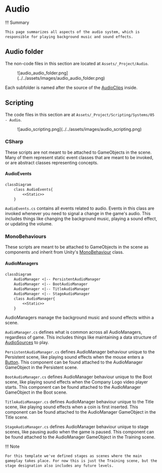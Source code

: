 # Audio

!!! Summary

    This page summarizes all aspects of the audio system, which is responsible for playing background music and sound effects.

## Audio folder

The non-code files in this section are located at `Assets/_Project/Audio`.

<figure markdown="span">
    ![audio_audio_folder.png](../../assets/images/audio_audio_folder.png)
</figure>

Each subfolder is named after the source of the [AudioClips](https://docs.unity3d.com/Manual/class-AudioClip.html) inside.

## Scripting

The code files in this section are at `Assets/_Project/Scripting/Systems/05 - Audio`.

<figure markdown="span">
    ![audio_scripting.png](../../assets/images/audio_scripting.png)
</figure>

### CSharp

These scripts are not meant to be attached to GameObjects in the scene. Many of them represent static event classes that are meant to be invoked, or are abstract classes representing concepts.

#### AudioEvents

``` mermaid
classDiagram
    class AudioEvents{
        <<Static>>
    }
```
`AudioEvents.cs` contains all events related to audio. Events in this class are invoked whenever you need to signal a change in the game's audio. This includes things like changing the background music, playing a sound effect, or updating the volume.

### MonoBehaviours

These scripts are meant to be attached to GameObjects in the scene as components and inherit from Unity's [MonoBehaviour](https://docs.unity3d.com/6000.0/Documentation/Manual/class-MonoBehaviour.html) class.

#### AudioManagers

``` mermaid
classDiagram
    AudioManager <|-- PersistentAudioManager
    AudioManager <|-- BootAudioManager
    AudioManager <|-- TitleAudioManager
    AudioManager <|-- StageAudioManager
    class AudioManager{
        <<Static>>
    }
```

AudioManagers manage the background music and sound effects within a scene.

`AudioManager.cs` defines what is common across all AudioManagers, regardless of game. This includes things like maintaining a data structure of [AudioSources](https://docs.unity3d.com/Manual/class-AudioSource.html) to play.

`PersistentAudioManager.cs` defines AudioManager behaviour unique to the Persistent scene, like playing sound effects when the mouse enters a [Button](https://docs.unity3d.com/6000.0/Documentation/ScriptReference/UIElements.Button.html). This component can be found attached to the AudioManager GameObject in the Persistent scene.

`BootAudioManager.cs` defines AudioManager behaviour unique to the Boot scene, like playing sound effects when the Company Logo video player starts. This component can be found attached to the AudioManager GameObject in the Boot scene.

`TitleAudioManager.cs` defines AudioManager behaviour unique to the Title scene, like playing sound effects when a coin is first inserted. This component can be found attached to the AudioManager GameObject in the Title scene.

`StageAudioManager.cs` defines AudioManager behaviour unique to stage scenes, like pausing audio when the game is paused. This component can be found attached to the AudioManager GameObject in the Training scene.

!!! Note

    For this template we've defined stages as scenes where the main gameplay takes place. For now this is just the Training scene, but the stage designation also includes any future levels.